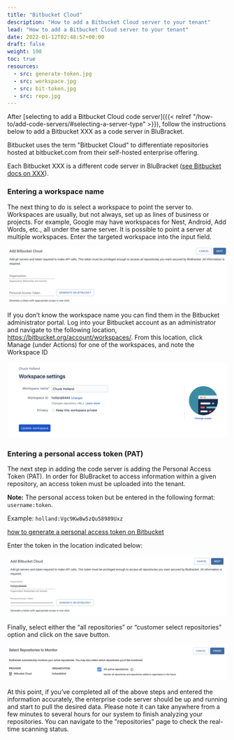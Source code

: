 ```yaml
---
title: "Bitbucket Cloud"
description: "How to add a Bitbucket Cloud server to your tenant"
lead: "How to add a Bitbucket Cloud server to your tenant"
date: 2022-01-12T02:48:57+00:00
draft: false
weight: 100
toc: true
resources:
  - src: generate-token.jpg
  - src: workspace.jpg
  - src: bit-token.jpg
  - src: repo.jpg
---
```


After [selecting to add a Bitbucket Cloud code server]({{< relref "/how-to/add-code-servers/#selecting-a-server-type" >}}), follow the instructions below to add a Bitbucket XXX as a code server in BluBracket.

Bitbucket uses the term "Bitbucket Cloud" to differentiate repositories hosted at bitbucket.com from their self-hosted enterprise offering.

Each Bitbucket XXX is a different code server in BluBracket ([see Bitbucket docs on XXX](https://example.com)).

### Entering a workspace name

The next thing to do is select a workspace to point the server to.  Workspaces are usually, but not always, set up as lines of business or projects.  For example, Google may have workspaces for Nest, Android, Add Words, etc., all under the same server.  It is possible to point a server at multiple workspaces. Enter the targeted workspace into the input field.

![generate token screenshot](generate-token.jpg)

If you don’t know the workspace name you can find them in the Bitbucket administrator portal.  Log into your Bitbucket account as an administrator and navigate to the following location, https://bitbucket.org/account/workspaces/.  From this location, click Manage (under Actions) for one of the workspaces, and note the Workspace ID

![workspace screenshot](workspace.jpg)

### Entering a personal access token (PAT)

The next step in adding the code server is adding the Personal Access Token (PAT). In order for BluBracket to access information within a given repository, an access token must be uploaded into the tenant.

**Note:** The personal access token but be entered in the following format: `username:token`.

Example: `holland:Vgc9Kw8w5zQu58989Uxz`

[how to generate a personal access token on Bitbucket](https://support.blubracket.com/hc/en-us/articles/4404687343124-How-to-Generate-an-App-Password-or-Personal-Access-Token-PAT-in-Bitbucket)

Enter the token in the location indicated below:

![bitbucket token screenshot](bit-token.jpg)

Finally, select either the “all repositories” or “customer select repositories” option and click on the save button.

![repo screenshot](repo.jpg)

At this point, if you’ve completed all of the above steps and entered the information accurately, the enterprise code server should be up and running and start to pull the desired data. Please note it can take anywhere from a few minutes to several hours for our system to finish analyzing your repositories. You can navigate to the "repositories" page to check the real-time scanning status.
